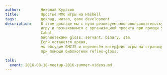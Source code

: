 ```yaml
---
author:         Николай Кудасов
title:          Простые MMO игры на Haskell
tags:           доклад, митап, game development
description:    В этом докладе мы с нуля реализуем многопользовательскую онлайн
                игру и познакомимся с организацией проекта при помощи Stack и
                Cabal,
                библиотеками gloss, servant, binary, stm.
                Если останется время,
                мы обсудим GHCJS и перенесём интерфейс игры на страницу браузера
                при помощи библиотеки reflex-gloss.

talk:
  event: 2016-08-18-meetup-2016-summer-videos.md
---
```


